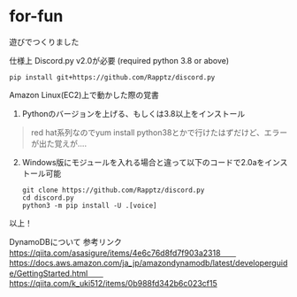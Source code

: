 # for-fun
遊びでつくりました

仕様上 Discord.py v2.0が必要 (required python 3.8 or above)

` pip install git+https://github.com/Rapptz/discord.py `

Amazon Linux(EC2)上で動かした際の覚書

1. Pythonのバージョンを上げる、もしくは3.8以上をインストール
>red hat系列なのでyum install python38とかで行けたはずだけど、エラーが出た覚えが....

2. Windows版にモジュールを入れる場合と違って以下のコードで2.0aをインストール可能

    `git clone https://github.com/Rapptz/discord.py`  
    `cd discord.py`  
    `python3 -m pip install -U .[voice]`

以上！

DynamoDBについて
    参考リンク
        https://qiita.com/asasigure/items/4e6c76d8fd7f903a2318　　
        https://docs.aws.amazon.com/ja_jp/amazondynamodb/latest/developerguide/GettingStarted.html　　
        https://qiita.com/k_uki512/items/0b988fd342b6c023cf15